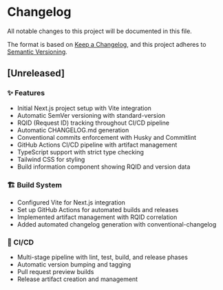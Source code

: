 # Changelog

All notable changes to this project will be documented in this file.

The format is based on [Keep a Changelog](https://keepachangelog.com/en/1.0.0/),
and this project adheres to [Semantic Versioning](https://semver.org/spec/v2.0.0.html).

## [Unreleased]

### ✨ Features
- Initial Next.js project setup with Vite integration
- Automatic SemVer versioning with standard-version
- RQID (Request ID) tracking throughout CI/CD pipeline
- Automatic CHANGELOG.md generation
- Conventional commits enforcement with Husky and Commitlint
- GitHub Actions CI/CD pipeline with artifact management
- TypeScript support with strict type checking
- Tailwind CSS for styling
- Build information component showing RQID and version data

### 🏗️ Build System
- Configured Vite for Next.js integration
- Set up GitHub Actions for automated builds and releases
- Implemented artifact management with RQID correlation
- Added automated changelog generation with conventional-changelog

### 👷 CI/CD
- Multi-stage pipeline with lint, test, build, and release phases
- Automatic version bumping and tagging
- Pull request preview builds
- Release artifact creation and management